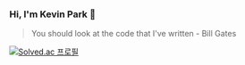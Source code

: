 ### Hi, I'm Kevin Park 👋

> You should look at the code that I've written - Bill Gates

[![Solved.ac 프로필](http://mazassumnida.wtf/api/v2/generate_badge?boj=komputer)](https://solved.ac/komputer)
